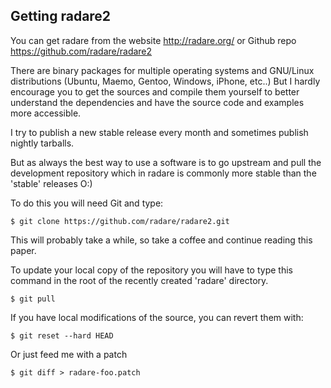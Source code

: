 ## Getting radare2

You can get radare from the website http://radare.org/ or Github repo https://github.com/radare/radare2

There are binary packages for multiple operating systems and GNU/Linux distributions (Ubuntu, Maemo, Gentoo, Windows, iPhone, etc..) But I hardly encourage you to get the sources and compile them yourself to better understand the dependencies and have the source code and examples more accessible.

I try to publish a new stable release every month and sometimes publish nightly tarballs.

But as always the best way to use a software is to go upstream and pull the development repository which in radare is commonly more stable than the 'stable' releases O:)

To do this you will need Git and type:

    $ git clone https://github.com/radare/radare2.git

This will probably take a while, so take a coffee and continue reading this paper.

To update your local copy of the repository you will have to type this command in the root of the recently created 'radare' directory.

    $ git pull

If you have local modifications of the source, you can revert them with:

    $ git reset --hard HEAD

Or just feed me with a patch

    $ git diff > radare-foo.patch


